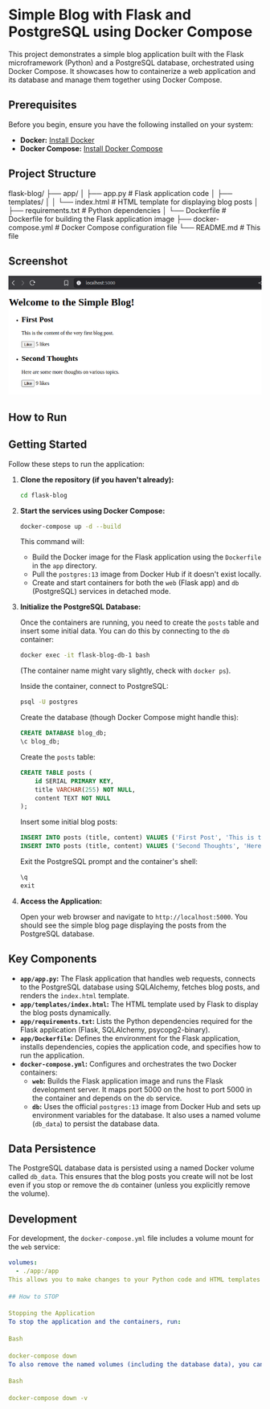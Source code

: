 # Simple Blog with Flask and PostgreSQL using Docker Compose

This project demonstrates a simple blog application built with the Flask microframework (Python) and a PostgreSQL database, orchestrated using Docker Compose. It showcases how to containerize a web application and its database and manage them together using Docker Compose.

## Prerequisites

Before you begin, ensure you have the following installed on your system:

* **Docker:** [Install Docker](https://docs.docker.com/engine/install/)
* **Docker Compose:** [Install Docker Compose](https://docs.docker.com/compose/install/)

## Project Structure

flask-blog/
├── app/
│   ├── app.py              # Flask application code
│   ├── templates/
│   │   └── index.html      # HTML template for displaying blog posts
│   ├── requirements.txt    # Python dependencies
│   └── Dockerfile          # Dockerfile for building the Flask application image
├── docker-compose.yml      # Docker Compose configuration file
└── README.md               # This file

## Screenshot

![Output Image](https://github.com/manoj-2606/My-Projects/blob/8701c8f89c816333da7f968c88505faa3ca09c7d/Project5/Output.png)

## How to Run

## Getting Started

Follow these steps to run the application:

1.  **Clone the repository (if you haven't already):**

    ```bash
    cd flask-blog
    ```

2.  **Start the services using Docker Compose:**

    ```bash
    docker-compose up -d --build
    ```

    This command will:
    * Build the Docker image for the Flask application using the `Dockerfile` in the `app` directory.
    * Pull the `postgres:13` image from Docker Hub if it doesn't exist locally.
    * Create and start containers for both the `web` (Flask app) and `db` (PostgreSQL) services in detached mode.

3.  **Initialize the PostgreSQL Database:**

    Once the containers are running, you need to create the `posts` table and insert some initial data. You can do this by connecting to the `db` container:

    ```bash
    docker exec -it flask-blog-db-1 bash
    ```

    (The container name might vary slightly, check with `docker ps`).

    Inside the container, connect to PostgreSQL:

    ```bash
    psql -U postgres
    ```

    Create the database (though Docker Compose might handle this):

    ```sql
    CREATE DATABASE blog_db;
    \c blog_db;
    ```

    Create the `posts` table:

    ```sql
    CREATE TABLE posts (
        id SERIAL PRIMARY KEY,
        title VARCHAR(255) NOT NULL,
        content TEXT NOT NULL
    );
    ```

    Insert some initial blog posts:

    ```sql
    INSERT INTO posts (title, content) VALUES ('First Post', 'This is the content of the very first blog post.');
    INSERT INTO posts (title, content) VALUES ('Second Thoughts', 'Here are some more thoughts on various topics.');
    ```

    Exit the PostgreSQL prompt and the container's shell:

    ```sql
    \q
    exit
    ```

4.  **Access the Application:**

    Open your web browser and navigate to `http://localhost:5000`. You should see the simple blog page displaying the posts from the PostgreSQL database.

## Key Components

* **`app/app.py`:** The Flask application that handles web requests, connects to the PostgreSQL database using SQLAlchemy, fetches blog posts, and renders the `index.html` template.
* **`app/templates/index.html`:** The HTML template used by Flask to display the blog posts dynamically.
* **`app/requirements.txt`:** Lists the Python dependencies required for the Flask application (Flask, SQLAlchemy, psycopg2-binary).
* **`app/Dockerfile`:** Defines the environment for the Flask application, installs dependencies, copies the application code, and specifies how to run the application.
* **`docker-compose.yml`:** Configures and orchestrates the two Docker containers:
    * **`web`:** Builds the Flask application image and runs the Flask development server. It maps port 5000 on the host to port 5000 in the container and depends on the `db` service.
    * **`db`:** Uses the official `postgres:13` image from Docker Hub and sets up environment variables for the database. It also uses a named volume (`db_data`) to persist the database data.

## Data Persistence

The PostgreSQL database data is persisted using a named Docker volume called `db_data`. This ensures that the blog posts you create will not be lost even if you stop or remove the `db` container (unless you explicitly remove the volume).

## Development

For development, the `docker-compose.yml` file includes a volume mount for the `web` service:

```yaml
volumes:
  - ./app:/app
This allows you to make changes to your Python code and HTML templates in the app directory on your host machine, and those changes will be immediately reflected inside the running web container without needing to rebuild the Docker image.````

## How to STOP

Stopping the Application
To stop the application and the containers, run:

Bash

docker-compose down
To also remove the named volumes (including the database data), you can run:

Bash

docker-compose down -v
